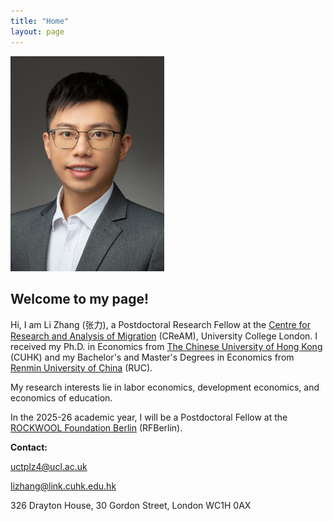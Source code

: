 ```yaml
---
title: "Home"
layout: page
---
```


<img src="/profile_picture_small.JPG" width="246" height="344.5">

## Welcome to my page!

Hi, I am Li Zhang (张力), a Postdoctoral Research Fellow at the [Centre for Research and Analysis of Migration](https://cream-migration.org) (CReAM), University College London. I received my Ph.D. in Economics from [The Chinese University of Hong Kong](https://www.econ.cuhk.edu.hk) (CUHK) and my Bachelor's and Master's Degrees in Economics from [Renmin University of China](https://ae.ruc.edu.cn) (RUC).

My research interests lie in labor economics, development economics, and economics of education. 
    
In the 2025-26 academic year, I will be a Postdoctoral Fellow at the [ROCKWOOL Foundation Berlin](https://www.rfberlin.com) (RFBerlin).
    
**Contact:**

[uctplz4@ucl.ac.uk](mailto:uctplz4@ucl.ac.uk)

[lizhang@link.cuhk.edu.hk](mailto:lizhang@link.cuhk.edu.hk)
    
326 Drayton House, 30 Gordon Street, London WC1H 0AX

